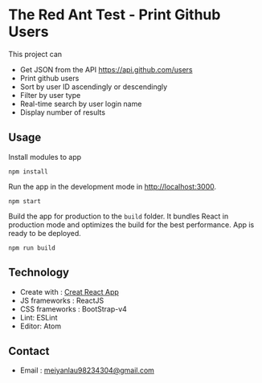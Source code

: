 # The Red Ant Test - Print Github Users

This project can
- Get JSON from the API https://api.github.com/users
- Print github users
- Sort by user ID ascendingly or descendingly
- Filter by user type
- Real-time search by user login name
- Display number of results

## Usage

Install modules to app

    npm install

Run the app in the development mode in [http://localhost:3000](http://localhost:3000).

    npm start

Build the app for production to the `build` folder. It bundles React in production mode and optimizes the build for the best performance. App is ready to be deployed.

    npm run build

## Technology

* Create with : [Creat React App](https://github.com/facebookincubator/create-react-app)
* JS frameworks : ReactJS
* CSS frameworks : BootStrap-v4
* Lint: ESLint
* Editor: Atom

## Contact

* Email : meiyanlau98234304@gmail.com

